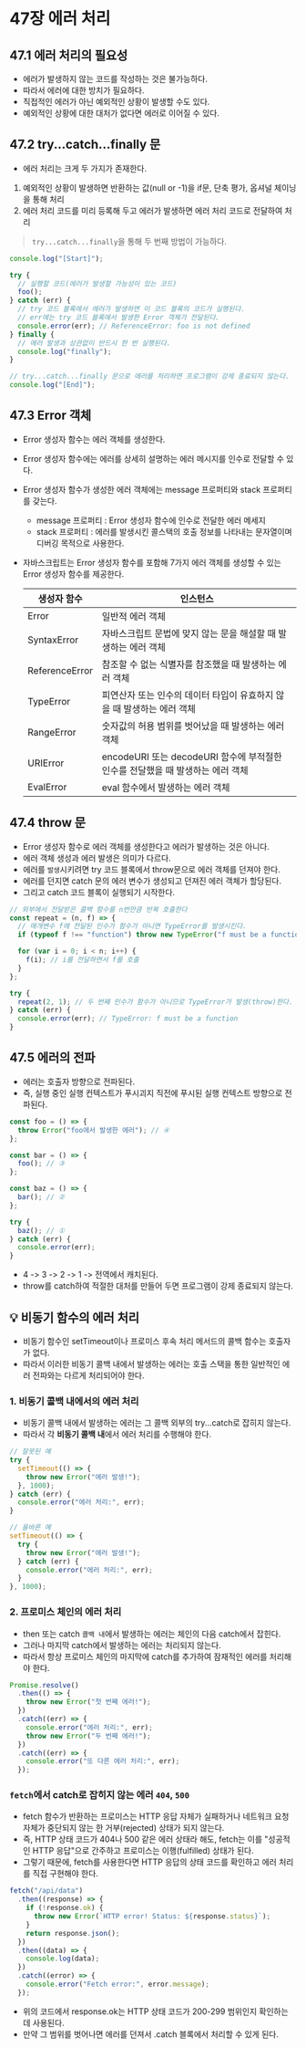 # 47장 에러 처리

## 47.1 에러 처리의 필요성

- 에러가 발생하지 않는 코드를 작성하는 것은 불가능하다.
- 따라서 에러에 대한 방치가 필요하다.
- 직접적인 에러가 아닌 예외적인 상황이 발생할 수도 있다.
- 예외적인 상황에 대한 대처가 없다면 에러로 이어질 수 있다.

## 47.2 try...catch...finally 문

- 에러 처리는 크게 두 가지가 존재한다.

1. 예외적인 상황이 발생하면 반환하는 값(null or -1)을 if문, 단축 평가, 옵셔널 체이닝을 통해 처리
2. 에러 처리 코드를 미리 등록해 두고 에러가 발생하면 에러 처리 코드로 전달하여 처리

> `try...catch...finally`을 통해 두 번째 방법이 가능하다.

```js
console.log("[Start]");

try {
  // 실행할 코드(에러가 발생할 가능성이 있는 코드)
  foo();
} catch (err) {
  // try 코드 블록에서 에러가 발생하면 이 코드 블록의 코드가 실행된다.
  // err에는 try 코드 블록에서 발생한 Error 객체가 전달된다.
  console.error(err); // ReferenceError: foo is not defined
} finally {
  // 에러 발생과 상관없이 반드시 한 번 실행된다.
  console.log("finally");
}

// try...catch...finally 문으로 에러를 처리하면 프로그램이 강제 종료되지 않는다.
console.log("[End]");
```

## 47.3 Error 객체

- Error 생성자 함수는 에러 객체를 생성한다.
- Error 생성자 함수에는 에러를 상세히 설명하는 에러 메시지를 인수로 전달할 수 있다.
- Error 생성자 함수가 생성한 에러 객체에는 message 프로퍼티와 stack 프로퍼티를 갖는다.
  - message 프로퍼티 : Error 생성자 함수에 인수로 전달한 에러 메세지
  - stack 프로퍼티 : 에러를 발생시킨 콜스택의 호출 정보를 나타내는 문자열이며 디버깅 목적으로 사용한다.
- 자바스크립트는 Error 생성자 함수를 포함해 7가지 에러 객체를 생성할 수 있는 Error 생성자 함수를 제공한다.

  | 생성자 함수    | 인스턴스                                                                       |
  | -------------- | ------------------------------------------------------------------------------ |
  | Error          | 일반적 에러 객체                                                               |
  | SyntaxError    | 자바스크립트 문법에 맞지 않는 문을 해설할 때 발생하는 에러 객체                |
  | ReferenceError | 참조할 수 없는 식별자를 참조했을 때 발생하는 에러 객체                         |
  | TypeError      | 피연산자 또는 인수의 데이터 타입이 유효하지 않을 때 발생하는 에러 객체         |
  | RangeError     | 숫자값의 허용 범위를 벗어났을 때 발생하는 에러 객체                            |
  | URIError       | encodeURI 또는 decodeURI 함수에 부적절한 인수를 전달했을 때 발생하는 에러 객체 |
  | EvalError      | eval 함수에서 발생하는 에러 객체                                               |

## 47.4 throw 문

- Error 생성자 함수로 에러 객체를 생성한다고 에러가 발생하는 것은 아니다.
- 에러 객체 생성과 에러 발생은 의미가 다르다.
- 에러를 `발생`시키려면 try 코드 블록에서 throw문으로 에러 객체를 던져야 한다.
- 에러를 던지면 catch 문의 에러 변수가 생성되고 던져진 에러 객체가 할당된다.
- 그리고 catch 코드 블록이 실행되기 시작한다.

```js
// 외부에서 전달받은 콜백 함수를 n번만큼 반복 호출한다
const repeat = (n, f) => {
  // 매개변수 f에 전달된 인수가 함수가 아니면 TypeError를 발생시킨다.
  if (typeof f !== "function") throw new TypeError("f must be a function");

  for (var i = 0; i < n; i++) {
    f(i); // i를 전달하면서 f를 호출
  }
};

try {
  repeat(2, 1); // 두 번째 인수가 함수가 아니므로 TypeError가 발생(throw)한다.
} catch (err) {
  console.error(err); // TypeError: f must be a function
}
```

## 47.5 에러의 전파

- 에러는 호출자 방향으로 전파된다.
- 즉, 실행 중인 실행 컨텍스트가 푸시괴지 직전에 푸시된 실행 컨텍스트 방향으로 전파된다.

```js
const foo = () => {
  throw Error("foo에서 발생한 에러"); // ④
};

const bar = () => {
  foo(); // ③
};

const baz = () => {
  bar(); // ②
};

try {
  baz(); // ①
} catch (err) {
  console.error(err);
}
```

- 4 -> 3 -> 2 -> 1 -> 전역에서 캐치된다.
- throw를 catch하여 적절한 대처를 만들어 두면 프로그램이 강제 종료되지 않는다.

## 💡 비동기 함수의 에러 처리

- 비동기 함수인 setTimeout이나 프로미스 후속 처리 메서드의 콜백 함수는 호출자가 없다.
- 따라서 이러한 비동기 콜백 내에서 발생하는 에러는 호출 스택을 통한 일반적인 에러 전파와는 다르게 처리되어야 한다.

### 1. 비동기 콜백 내에서의 에러 처리

- 비동기 콜백 내에서 발생하는 에러는 그 콜백 외부의 try...catch로 잡히지 않는다.
- 따라서 각 **비동기 콜백 내**에서 에러 처리를 수행해야 한다.

```js
// 잘못된 예
try {
  setTimeout(() => {
    throw new Error("에러 발생!");
  }, 1000);
} catch (err) {
  console.error("에러 처리:", err);
}

// 올바른 예
setTimeout(() => {
  try {
    throw new Error("에러 발생!");
  } catch (err) {
    console.error("에러 처리:", err);
  }
}, 1000);
```

### 2. 프로미스 체인의 에러 처리

- then 또는 catch `콜백 내`에서 발생하는 에러는 체인의 다음 catch에서 잡힌다.
- 그러나 마지막 catch에서 발생하는 에러는 처리되지 않는다.
- 따라서 항상 프로미스 체인의 마지막에 catch를 추가하여 잠재적인 에러를 처리해야 한다.

```js
Promise.resolve()
  .then(() => {
    throw new Error("첫 번째 에러!");
  })
  .catch((err) => {
    console.error("에러 처리:", err);
    throw new Error("두 번째 에러!");
  })
  .catch((err) => {
    console.error("또 다른 에러 처리:", err);
  });
```

### `fetch`에서 catch로 잡히지 않는 에러 `404`, `500`

- fetch 함수가 반환하는 프로미스는 HTTP 응답 자체가 실패하거나 네트워크 요청 자체가 중단되지 않는 한 거부(rejected) 상태가 되지 않는다.
- 즉, HTTP 상태 코드가 404나 500 같은 에러 상태라 해도, fetch는 이를 "성공적인 HTTP 응답"으로 간주하고 프로미스는 이행(fulfilled) 상태가 된다.
- 그렇기 때문에, fetch를 사용한다면 HTTP 응답의 상태 코드를 확인하고 에러 처리를 직접 구현해야 한다.

```js
fetch("/api/data")
  .then((response) => {
    if (!response.ok) {
      throw new Error(`HTTP error! Status: ${response.status}`);
    }
    return response.json();
  })
  .then((data) => {
    console.log(data);
  })
  .catch((error) => {
    console.error("Fetch error:", error.message);
  });
```

- 위의 코드에서 response.ok는 HTTP 상태 코드가 200-299 범위인지 확인하는 데 사용된다.
- 만약 그 범위를 벗어나면 에러를 던져서 .catch 블록에서 처리할 수 있게 된다.
